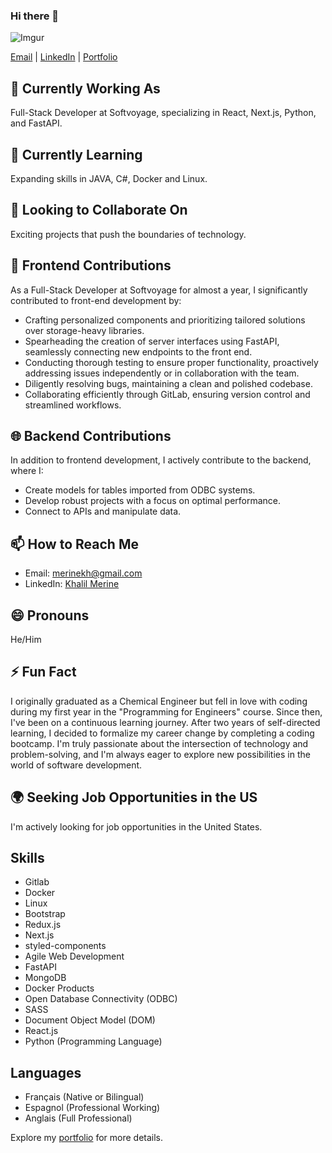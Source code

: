 ### Hi there 👋

![Imgur](https://i.imgur.com/b88yo2H.png)

[Email](mailto:merinekh@gmail.com) | [LinkedIn](https://www.linkedin.com/in/khalil-merine) | [Portfolio](https://www.khalilmerine.com)

## 🔭 Currently Working As
Full-Stack Developer at Softvoyage, specializing in React, Next.js, Python, and FastAPI.

## 🌱 Currently Learning
Expanding skills in JAVA, C#, Docker and Linux.

## 👯 Looking to Collaborate On
Exciting projects that push the boundaries of technology.

## 💬 Frontend Contributions
As a Full-Stack Developer at Softvoyage for almost a year, I significantly contributed to front-end development by:
- Crafting personalized components and prioritizing tailored solutions over storage-heavy libraries.
- Spearheading the creation of server interfaces using FastAPI, seamlessly connecting new endpoints to the front end.
- Conducting thorough testing to ensure proper functionality, proactively addressing issues independently or in collaboration with the team.
- Diligently resolving bugs, maintaining a clean and polished codebase.
- Collaborating efficiently through GitLab, ensuring version control and streamlined workflows.

## 🌐 Backend Contributions
In addition to frontend development, I actively contribute to the backend, where I:
- Create models for tables imported from ODBC systems.
- Develop robust projects with a focus on optimal performance.
- Connect to APIs and manipulate data.

## 📫 How to Reach Me
- Email: [merinekh@gmail.com](mailto:merinekh@gmail.com)
- LinkedIn: [Khalil Merine](https://www.linkedin.com/in/khalil-merine)

## 😄 Pronouns
He/Him

## ⚡ Fun Fact
I originally graduated as a Chemical Engineer but fell in love with coding during my first year in the "Programming for Engineers" course. Since then, I've been on a continuous learning journey. After two years of self-directed learning, I decided to formalize my career change by completing a coding bootcamp. I'm truly passionate about the intersection of technology and problem-solving, and I'm always eager to explore new possibilities in the world of software development.

## 🌍 Seeking Job Opportunities in the US
I'm actively looking for job opportunities in the United States.

## Skills
- Gitlab
- Docker
- Linux
- Bootstrap
- Redux.js
- Next.js
- styled-components
- Agile Web Development
- FastAPI
- MongoDB
- Docker Products
- Open Database Connectivity (ODBC)
- SASS
- Document Object Model (DOM)
- React.js
- Python (Programming Language)

## Languages
- Français (Native or Bilingual)
- Espagnol (Professional Working)
- Anglais (Full Professional)

Explore my [portfolio](https://www.khalilmerine.com) for more details.

<!--
**merinekh/merinekh** is a ✨ _special_ ✨ repository because its `README.md` (this file) appears on your GitHub profile.

Here are some ideas to get you started:

- 🔭 I’m currently working on ...
- 🌱 I’m currently learning ...
- 👯 I’m looking to collaborate on ...
- 🤔 I’m looking for help with ...
- 💬 Ask me about ...
- 📫 How to reach me: ...
- 😄 Pronouns: ...
- ⚡ Fun fact: ...
-->
